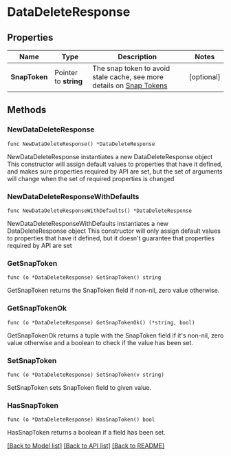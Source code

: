 # DataDeleteResponse

## Properties

Name | Type | Description | Notes
------------ | ------------- | ------------- | -------------
**SnapToken** | Pointer to **string** | The snap token to avoid stale cache, see more details on [Snap Tokens](../../operations/snap-tokens) | [optional] 

## Methods

### NewDataDeleteResponse

`func NewDataDeleteResponse() *DataDeleteResponse`

NewDataDeleteResponse instantiates a new DataDeleteResponse object
This constructor will assign default values to properties that have it defined,
and makes sure properties required by API are set, but the set of arguments
will change when the set of required properties is changed

### NewDataDeleteResponseWithDefaults

`func NewDataDeleteResponseWithDefaults() *DataDeleteResponse`

NewDataDeleteResponseWithDefaults instantiates a new DataDeleteResponse object
This constructor will only assign default values to properties that have it defined,
but it doesn't guarantee that properties required by API are set

### GetSnapToken

`func (o *DataDeleteResponse) GetSnapToken() string`

GetSnapToken returns the SnapToken field if non-nil, zero value otherwise.

### GetSnapTokenOk

`func (o *DataDeleteResponse) GetSnapTokenOk() (*string, bool)`

GetSnapTokenOk returns a tuple with the SnapToken field if it's non-nil, zero value otherwise
and a boolean to check if the value has been set.

### SetSnapToken

`func (o *DataDeleteResponse) SetSnapToken(v string)`

SetSnapToken sets SnapToken field to given value.

### HasSnapToken

`func (o *DataDeleteResponse) HasSnapToken() bool`

HasSnapToken returns a boolean if a field has been set.


[[Back to Model list]](../README.md#documentation-for-models) [[Back to API list]](../README.md#documentation-for-api-endpoints) [[Back to README]](../README.md)


